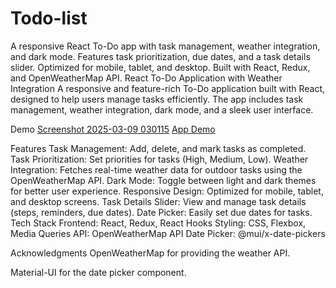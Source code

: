 # Todo-list
A responsive React To-Do app with task management, weather integration, and dark mode. Features task prioritization, due dates, and a task details slider. Optimized for mobile, tablet, and desktop. Built with React, Redux, and OpenWeatherMap API.
React To-Do Application with Weather Integration
A responsive and feature-rich To-Do application built with React, designed to help users manage tasks efficiently. The app includes task management, weather integration, dark mode, and a sleek user interface.

Demo
[Screenshot 2025-03-09 030115](https://github.com/user-attachments/assets/0c5fdcd9-a19d-4268-bb4d-3c3207f689e2)
[App Demo](./MAIN-PROJECT/PROJECT/src/demo.gif)



Features
Task Management: Add, delete, and mark tasks as completed.
Task Prioritization: Set priorities for tasks (High, Medium, Low).
Weather Integration: Fetches real-time weather data for outdoor tasks using the OpenWeatherMap API.
Dark Mode: Toggle between light and dark themes for better user experience.
Responsive Design: Optimized for mobile, tablet, and desktop screens.
Task Details Slider: View and manage task details (steps, reminders, due dates).
Date Picker: Easily set due dates for tasks.
Tech Stack
Frontend: React, Redux, React Hooks
Styling: CSS, Flexbox, Media Queries
API: OpenWeatherMap API
Date Picker: @mui/x-date-pickers

Acknowledgments
OpenWeatherMap for providing the weather API.

Material-UI for the date picker component.
